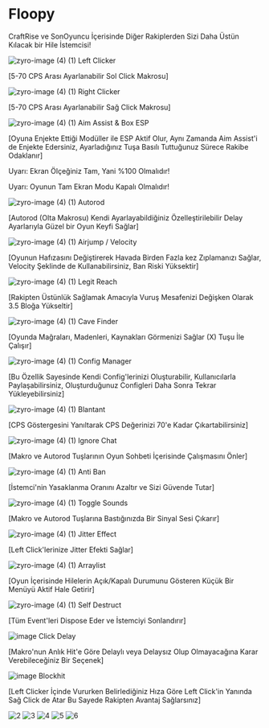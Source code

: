 # Floopy
CraftRise ve SonOyuncu İçerisinde Diğer Rakiplerden Sizi Daha Üstün Kılacak bir Hile İstemcisi!

![zyro-image (4) (1)](https://user-images.githubusercontent.com/106769027/175766388-30649698-c183-4d28-a401-e238f697145f.png) Left Clicker

[5-70 CPS Arası Ayarlanabilir Sol Click Makrosu]


![zyro-image (4) (1)](https://user-images.githubusercontent.com/106769027/175766391-06bdcdc1-c9c1-4572-85a5-0e33c8d309dc.png) Right Clicker

[5-70 CPS Arası Ayarlanabilir Sağ Click Makrosu]


![zyro-image (4) (1)](https://user-images.githubusercontent.com/106769027/175766392-203e1322-3ecb-4b74-86d6-1cc29a9c3bf0.png) Aim Assist & Box ESP

[Oyuna Enjekte Ettiği Modüller ile ESP Aktif Olur, Aynı Zamanda Aim Assist'i de Enjekte Edersiniz, Ayarladığınız Tuşa Basılı Tuttuğunuz Sürece Rakibe Odaklanır]

Uyarı: Ekran Ölçeğiniz Tam, Yani %100 Olmalıdır!

Uyarı: Oyunun Tam Ekran Modu Kapalı Olmalıdır!


![zyro-image (4) (1)](https://user-images.githubusercontent.com/106769027/175766398-160af56a-0b0e-41ce-8cca-872d985c9979.png) Autorod

[Autorod (Olta Makrosu) Kendi Ayarlayabildiğiniz Özelleştirilebilir Delay Ayarlarıyla Güzel bir Oyun Keyfi Sağlar]


![zyro-image (4) (1)](https://user-images.githubusercontent.com/106769027/175766400-89c59c24-f297-42e4-b528-9ca2c4b18eb1.png) Airjump / Velocity

[Oyunun Hafızasını Değiştirerek Havada Birden Fazla kez Zıplamanızı Sağlar, Velocity Şeklinde de Kullanabilirsiniz, Ban Riski Yüksektir]


![zyro-image (4) (1)](https://user-images.githubusercontent.com/106769027/175766402-1a64e271-b0f0-49b2-8eb8-a2f6986f45de.png) Legit Reach

[Rakipten Üstünlük Sağlamak Amacıyla Vuruş Mesafenizi Değişken Olarak 3.5 Bloğa Yükseltir]


![zyro-image (4) (1)](https://user-images.githubusercontent.com/106769027/175766403-32d0d71c-3b77-4c76-b2ba-08a4ebeb7629.png) Cave Finder

[Oyunda Mağraları, Madenleri, Kaynakları Görmenizi Sağlar (X) Tuşu İle Çalışır]


![zyro-image (4) (1)](https://user-images.githubusercontent.com/106769027/175766405-085b2179-607e-4f41-b880-77ef6e7c3e30.png) Config Manager

[Bu Özellik Sayesinde Kendi Config'lerinizi Oluşturabilir, Kullanıcılarla Paylaşabilirsiniz, Oluşturduğunuz Configleri Daha Sonra Tekrar Yükleyebilirsiniz]


![zyro-image (4) (1)](https://user-images.githubusercontent.com/106769027/175766411-729af6b3-4e98-4cae-99b3-ad48b344c50d.png) Blantant

[CPS Göstergesini Yanıltarak CPS Değerinizi 70'e Kadar Çıkartabilirsiniz]


![zyro-image (4) (1)](https://user-images.githubusercontent.com/106769027/175766412-e488a90d-a5fb-4235-93de-b25ae8f0edee.png) Ignore Chat

[Makro ve Autorod Tuşlarının Oyun Sohbeti İçerisinde Çalışmasını Önler]


![zyro-image (4) (1)](https://user-images.githubusercontent.com/106769027/175766414-a265e20f-29fd-42f4-b42d-3e1dc44ccbf1.png) Anti Ban

[İstemci'nin Yasaklanma Oranını Azaltır ve Sizi Güvende Tutar]


![zyro-image (4) (1)](https://user-images.githubusercontent.com/106769027/175766416-4e4b6611-e2be-44a5-ad06-8bf47dfa92d3.png) Toggle Sounds

[Makro ve Autorod Tuşlarına Bastığınızda Bir Sinyal Sesi Çıkarır]


![zyro-image (4) (1)](https://user-images.githubusercontent.com/106769027/175766420-fde152c6-9b28-49aa-ba68-b5b7ea0142f4.png) Jitter Effect

[Left Click'lerinize Jitter Efekti Sağlar]


![zyro-image (4) (1)](https://user-images.githubusercontent.com/106769027/175766422-3dae011d-d58c-4c20-95a9-ed50baa5737d.png) Arraylist

[Oyun İçerisinde Hilelerin Açık/Kapalı Durumunu Gösteren Küçük Bir Menüyü Aktif Hale Getirir]


![zyro-image (4) (1)](https://user-images.githubusercontent.com/106769027/175766423-91c16468-1893-41c8-abce-891d5fc05ab6.png) Self Destruct

[Tüm Event'leri Dispose Eder ve İstemciyi Sonlandırır]

![image](https://user-images.githubusercontent.com/106769027/175977293-fc4a0f88-7ca5-4b44-9f5a-cd0bc8524cd9.png) Click Delay

[Makro'nun Anlık Hit'e Göre Delaylı veya Delaysız Olup Olmayacağına Karar Verebileceğiniz Bir Seçenek]


![image](https://user-images.githubusercontent.com/106769027/175977548-7d29e867-c0d6-4078-a062-a349be336b01.png) Blockhit

[Left Clicker İçinde Vururken Belirlediğiniz Hıza Göre Left Click'in Yanında Sağ Click de Atar Bu Sayede Rakipten Avantaj Sağlarsınız]

![2](https://user-images.githubusercontent.com/106769027/175767016-aff43a78-1690-4934-8d5e-1b0263ad93b7.PNG)
![3](https://user-images.githubusercontent.com/106769027/175767023-70c52972-9352-49ca-b439-6e7065e29e8c.PNG)
![4](https://user-images.githubusercontent.com/106769027/175767029-604c5205-9c63-435f-8d10-2a42e49de61b.PNG)
![5](https://user-images.githubusercontent.com/106769027/175767034-b01c64b0-1823-45b1-89c6-bccb2e6aeeba.PNG)
![6](https://user-images.githubusercontent.com/106769027/175767037-1b76384a-03ad-43c3-9e59-a33cdeba0fed.PNG)




